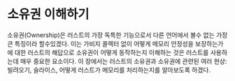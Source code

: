 # 소유권 이해하기

소유권(Ownership)은 러스트의 가장 독특한 기능으로서 다른 언어에서 볼수 없는 가장 큰 특징이라 할수있겠다. 이는 가비지 콜렉터 없이 어떻게 메모리 안정성을 보장하는가에 대한 러스트의 해답으로 소유권이 어떻게 동작하는지 이해하는 것은 러스트를 사용하는데 매우 중요한 요소이다. 이 장에서는 러스트의 소유권과 소유권에 관련된 여러 현상: 빌려오기, 슬라이스, 어떻게 러스트가 메모리를 처리하는지를 알아보도록 하겠다.
